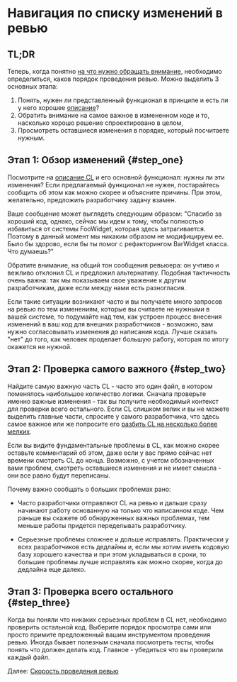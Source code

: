# Навигация по списку изменений в ревью



## TL;DR

Теперь, когда понятно [на что нужно обращать внимание](looking-for.md), необходимо определиться, каков порядок проведения ревью. Можно выделить 3 основных этапа:

1. Понять, нужен ли представленный функционал в принципе и есть ли у него хорошее [описание](../developer/cl-descriptions.md)?
2. Обратить внимание на самое важное в измененном коде и то, насколько хорошо решение спроектировано в целом,
3. Просмотреть оставшиеся изменения в порядке, который посчитаете нужным.


## Этап 1: Обзор изменений {#step_one}

Посмотрите на [описание CL](../developer/cl-descriptions.md) и его основной функционал: нужны ли эти изменения? Если предлагаемый функционал не нужен, постарайтесь сообщить об этом как можно скорее и объясните причины. При этом, желательно, предложить разработчику задачу взамен.

Ваше сообщение может выглядеть следующим образом: "Спасибо за хороший код, однако, сейчас мы идем к тому, чтобы полностью избавиться от системы FooWidget, которая здесь затрагивается. Поэтому в данный момент мы никаким образом не модифицируем ее. Было бы здорово, если бы ты помог с рефакторингом BarWidget класса. Что думаешь?"

Обратите внимание, на общий тон сообщения ревьюера: он учтиво и вежливо отклонил CL и предложил альтернативу. Подобная тактичность очень важна: так мы показываем свое уважение к другим разработчикам, даже если между нами есть разногласия.

Если такие ситуации возникают часто и вы получаете много запросов на ревью по тем изменениям, которые вы считаете не нужными в вашей системе, то подумайте над тем, как устроен процесс внесения изменений в ваш код для внешних разработчиков - возможно, вам нужно согласовывать изменения до написания кода. Лучше сказать "нет" до того, как человек проделает большую работу, которая по итогу окажется не нужной.

## Этап 2: Проверка самого важного {#step_two}

Найдите самую важную часть CL - часто это один файл, в котором поменялось наибольшое количество логики. Сначала проверьте именно важные изменения - так вы получите необходимый контекст для проверки всего остального. Если CL слишком велик и вы не можете выделить главные части, спросите у самого разработчика, что здесь самое важное или же попросите его [разбить CL на несколько более мелких](../developer/small-cls.md).

Если вы видите фундаментальные проблемы в CL, как можно скорее оставьте комментарий об этом, даже если у вас прямо сейчас нет времени смотреть CL до конца. Возможно, с учетом обозначенных вами проблем, смотреть оставшиеся изменения и не имеет смысла - они все равно будут переписаны.

Почему важно сообщать о больших проблемах рано:

-   Часто разработчики отправляют CL на ревью и дальше сразу начинают работу основанную на только что написанном коде. Чем раньше вы скажете об обнаруженных важных проблемах, тем меньше работы придется переделывать разработчику.

-   Серьезные проблемы сложнее и дольше исправлять. Практически у всех разработчиков есть дедлайны и, если мы хотим иметь кодовую базу хорошего качества и при этом укладываться в сроки, то большие проблемы лучше исправлять как можно скорее, когда до дедлайна еще далеко.


## Этап 3: Проверка всего остального {#step_three}

Когда вы поняли что никаких серьезных проблем в CL нет, необходимо проверить остальной код. Выберите порядок просмотра сами или просто примите предложенный вашим инструментом проведения ревью. Иногда бывает полезным сначала посмотреть тесты, чтобы понять что должен делать код. Главное - убедиться что вы проверили каждый файл.


Далее: [Скорость проведения ревью](speed.md)
